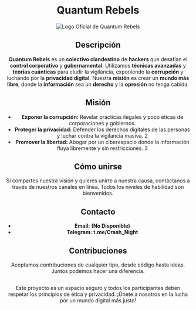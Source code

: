 <h1 align="center">
    Quantum Rebels
</h1>

<p align="center">
  <img src="[https://github.com/Crash-Night/QuantumRebels/blob/main/Logo.png](https://raw.githubusercontent.com/Quantum-Rebels/Quantum-Rebels/refs/heads/main/Quantum-Rebels-Logo.png)" alt="Logo Oficial de Quantum Rebels">
</p>

<h2 align="center">Descripción</h2>

<p align="center">
<b>Quantum Rebels</b> es un <b>colectivo clandestino</b> de <b>hackers</b> que desafían el <b>control corporativo</b> y <b>gubernamental</b>. Utilizamos <b>técnicas avanzadas</b> y <b>teorías cuánticas</b> para eludir la <b></b>vigilancia</b>, exponiendo la <b>corrupción</b> y luchando por la <b>privacidad digital</b>. Nuestra <b>misión</b> es crear un <b>mundo más libre</b>, donde la <b>información</b> sea un <b>derecho</b> y la <b>opresión</b> no tenga cabida.
</p>

<h2 align="center">Misión</h2>

<div align="center">
  <ul>
    <li><b>Exponer la corrupción:</b> Revelar prácticas ilegales y poco éticas de corporaciones y gobiernos.</li>
    <li><b>Proteger la privacidad:</b> Defender los derechos digitales de las personas y luchar contra la vigilancia masiva. 2</li>
    <li><b>Promover la libertad:</b> Abogar por un ciberespacio donde la información fluya libremente y sin restricciones. 3</li>
  </ul>
</div>

<h2 align="center">Cómo unirse</h2>

<p align="center">
Si compartes nuestra visión y quieres unirte a nuestra causa, contáctanos a través de nuestros canales en línea. Todos los niveles de habilidad son bienvenidos.
</p>


<h2 align="center">Contacto</h2>
<div align="center">
  <ul>
    <li><b>Email:</b> <b>(No Disponible)</b></li>
    <li><b>Telegram:</b> <b>t.me/Crash_Night</b></li>
  </ul>
</div>

<h2 align="center">Contribuciones</h2>
<p align="center">
Aceptamos contribuciones de cualquier tipo, desde código hasta ideas. Juntos podemos hacer una diferencia.
</p>

<h2 align="center"></h2>

<p align="center">
Este proyecto es un espacio seguro y todos los participantes deben respetar los principios de ética y privacidad. ¡Únete a nosotros en la lucha por un mundo digital más justo!
</p>

